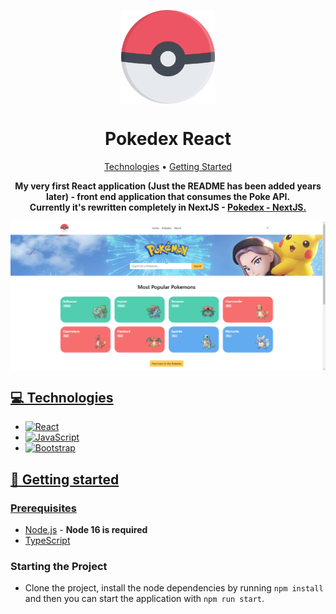 <p align="center">
<img align="center" width="150" alt="Pokeball Logo" src="./src/static/images/pokeball-pokemon-svgrepo-com.svg" />
</p>
<h1 align="center" style="font-weight: bold;">Pokedex React</h1>

<p align="center">
  <a href="#tech">Technologies</a> •
  <a href="#started">Getting Started</a>
</p>

<p align="center">
    <b>My very first React application (Just the README has been added years later) - front end application that consumes the Poke API.
    <br />
    Currently it's rewritten completely in NextJS - <a href="https://github.com/AndrejZaf/pokedex_next">Pokedex - NextJS.
</b> 
</p>

<p align="center">
<img align="center" alt="Pokeball Logo" src="./src/static/images/chrome_R8egM7vD5B.gif" />
</p>

<h2 id="technologies">💻 Technologies</h2>

- ![React](https://img.shields.io/badge/React-%2320232a.svg?logo=react&logoColor=%2361DAFB)
- ![JavaScript](https://img.shields.io/badge/JavaScript-F7DF1E?logo=javascript&logoColor=000)
- ![Bootstrap](https://img.shields.io/badge/Bootstrap-7952B3?logo=bootstrap&logoColor=fff)

<h2 id="started">🚀 Getting started</h2>
<h3>Prerequisites</h3>

- [Node.js](https://nodejs.org/en/download/package-manager) - **Node 16 is required**
- [TypeScript](https://www.npmjs.com/package/typescript)

<h3>Starting the Project</h3>

- Clone the project, install the node dependencies by running `npm install` and then you can start the application with
  `npm run start`.